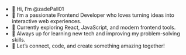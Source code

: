 - 👋 Hi, I’m @zadePall01
- 👀 I’m a passionate Frontend Developer who loves turning ideas into interactive web experiences.
- 🌱 Currently exploring React, JavaScript, and modern frontend tools.
- 🔧 Always up for learning new tech and improving my problem-solving skills.
- 💬 Let’s connect, code, and create something amazing together!


<!---
zadePall01/zadePall01 is a ✨ special ✨ repository because its `README.md` (this file) appears on your GitHub profile.
You can click the Preview link to take a look at your changes.
--->
